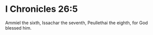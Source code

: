# I Chronicles 26:5

Ammiel the sixth, Issachar the seventh, Peullethai the eighth, for God blessed him.
